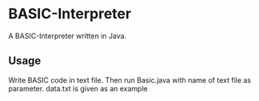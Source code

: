 # BASIC-Interpreter
A BASIC-Interpreter written in Java. 

## Usage
Write BASIC code in text file. Then run Basic.java with name of text file as parameter. data.txt is given as an example
